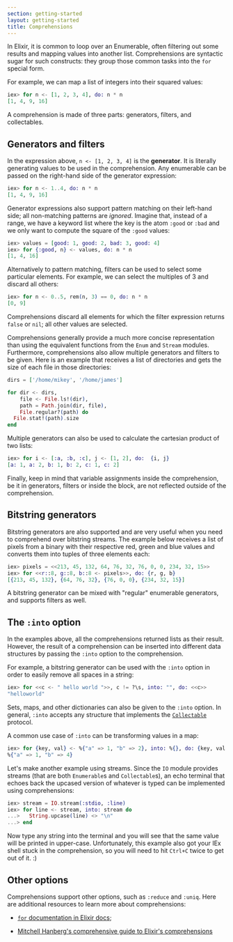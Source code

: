 ```yaml
---
section: getting-started
layout: getting-started
title: Comprehensions
---
```


In Elixir, it is common to loop over an Enumerable, often filtering out some results and mapping values into another list. Comprehensions are syntactic sugar for such constructs: they group those common tasks into the `for` special form.

For example, we can map a list of integers into their squared values:

```elixir
iex> for n <- [1, 2, 3, 4], do: n * n
[1, 4, 9, 16]
```

A comprehension is made of three parts: generators, filters, and collectables.

## Generators and filters

In the expression above, `n <- [1, 2, 3, 4]` is the **generator**. It is literally generating values to be used in the comprehension. Any enumerable can be passed on the right-hand side of the generator expression:

```elixir
iex> for n <- 1..4, do: n * n
[1, 4, 9, 16]
```

Generator expressions also support pattern matching on their left-hand side; all non-matching patterns are *ignored*. Imagine that, instead of a range, we have a keyword list where the key is the atom `:good` or `:bad` and we only want to compute the square of the `:good` values:

```elixir
iex> values = [good: 1, good: 2, bad: 3, good: 4]
iex> for {:good, n} <- values, do: n * n
[1, 4, 16]
```

Alternatively to pattern matching, filters can be used to select some particular elements. For example, we can select the multiples of 3 and discard all others:

```elixir
iex> for n <- 0..5, rem(n, 3) == 0, do: n * n
[0, 9]
```

Comprehensions discard all elements for which the filter expression returns `false` or `nil`; all other values are selected.

Comprehensions generally provide a much more concise representation than using the equivalent functions from the `Enum` and `Stream` modules. Furthermore, comprehensions also allow multiple generators and filters to be given. Here is an example that receives a list of directories and gets the size of each file in those directories:

```elixir
dirs = ['/home/mikey', '/home/james']

for dir <- dirs,
    file <- File.ls!(dir),
    path = Path.join(dir, file),
    File.regular?(path) do
  File.stat!(path).size
end
```

Multiple generators can also be used to calculate the cartesian product of two lists:

```elixir
iex> for i <- [:a, :b, :c], j <- [1, 2], do:  {i, j}
[a: 1, a: 2, b: 1, b: 2, c: 1, c: 2]
```

Finally, keep in mind that variable assignments inside the comprehension, be it in generators, filters or inside the block, are not reflected outside of the comprehension.

## Bitstring generators

Bitstring generators are also supported and are very useful when you need to comprehend over bitstring streams. The example below receives a list of pixels from a binary with their respective red, green and blue values and converts them into tuples of three elements each:

```elixir
iex> pixels = <<213, 45, 132, 64, 76, 32, 76, 0, 0, 234, 32, 15>>
iex> for <<r::8, g::8, b::8 <- pixels>>, do: {r, g, b}
[{213, 45, 132}, {64, 76, 32}, {76, 0, 0}, {234, 32, 15}]
```

A bitstring generator can be mixed with "regular" enumerable generators, and supports filters as well.

## The `:into` option

In the examples above, all the comprehensions returned lists as their result. However, the result of a comprehension can be inserted into different data structures by passing the `:into` option to the comprehension.

For example, a bitstring generator can be used with the `:into` option in order to easily remove all spaces in a string:

```elixir
iex> for <<c <- " hello world ">>, c != ?\s, into: "", do: <<c>>
"helloworld"
```

Sets, maps, and other dictionaries can also be given to the `:into` option. In general, `:into` accepts any structure that implements the [`Collectable`](https://hexdocs.pm/elixir/Collectable.html) protocol.

A common use case of `:into` can be transforming values in a map:

```elixir
iex> for {key, val} <- %{"a" => 1, "b" => 2}, into: %{}, do: {key, val * val}
%{"a" => 1, "b" => 4}
```

Let's make another example using streams. Since the `IO` module provides streams (that are both `Enumerable`s and `Collectable`s), an echo terminal that echoes back the upcased version of whatever is typed can be implemented using comprehensions:

```elixir
iex> stream = IO.stream(:stdio, :line)
iex> for line <- stream, into: stream do
...>   String.upcase(line) <> "\n"
...> end
```

Now type any string into the terminal and you will see that the same value will be printed in upper-case. Unfortunately, this example also got your IEx shell stuck in the comprehension, so you will need to hit `Ctrl+C` twice to get out of it. :)

## Other options

Comprehensions support other options, such as `:reduce` and `:uniq`. Here are additional resources to learn more about comprehensions:

  * [`for` documentation in Elixir docs](https://hexdocs.pm/elixir/Kernel.SpecialForms.html#for/1);

  * [Mitchell Hanberg's comprehensive guide to Elixir's comprehensions](https://www.mitchellhanberg.com/the-comprehensive-guide-to-elixirs-for-comprehension/)
